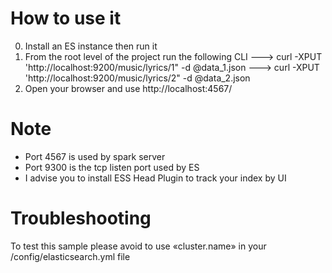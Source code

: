 # How to use it 
0) Install an ES instance then run it 
1) From the root level of the project run the following CLI 
---> curl -XPUT 'http://localhost:9200/music/lyrics/1" -d @data_1.json 
---> curl -XPUT 'http://localhost:9200/music/lyrics/2" -d @data_2.json 
2) Open your browser and use http://localhost:4567/

# Note
* Port 4567 is used by spark server
* Port 9300 is the tcp listen port used by ES
* I advise you to install ESS Head Plugin to track your index by UI
# Troubleshooting
To test this sample please avoid to use «cluster.name» in your /config/elasticsearch.yml file
